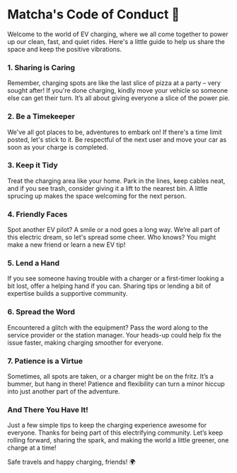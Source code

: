 # Matcha's Code of Conduct  :tea:

Welcome to the  world of EV charging, where we all come together to power up our clean, fast, and quiet rides. Here's a little guide to help us share the space and keep the positive vibrations.

### **1. Sharing is Caring**
Remember, charging spots are like the last slice of pizza at a party – very sought after! If you're done charging, kindly move your vehicle so someone else can get their turn. It’s all about giving everyone a slice of the power pie.

### **2. Be a Timekeeper**
We've all got places to be, adventures to embark on! If there's a time limit posted, let's stick to it. Be respectful of the next user and move your car as soon as your charge is completed.

### **3. Keep it Tidy**
Treat the charging area like your home. Park in the lines, keep cables neat, and if you see trash, consider giving it a lift to the nearest bin. A little sprucing up makes the space welcoming for the next person.

### **4. Friendly Faces**
Spot another EV pilot? A smile or a nod goes a long way. We’re all part of this electric dream, so let's spread some cheer. Who knows? You might make a new friend or learn a new EV tip!

### **5. Lend a Hand**
If you see someone having trouble with a charger or a first-timer looking a bit lost, offer a helping hand if you can. Sharing tips or lending a bit of expertise builds a supportive community.

### **6. Spread the Word**
Encountered a glitch with the equipment? Pass the word along to the service provider or the station manager. Your heads-up could help fix the issue faster, making charging smoother for everyone.

### **7. Patience is a Virtue**
Sometimes, all spots are taken, or a charger might be on the fritz. It’s a bummer, but hang in there! Patience and flexibility can turn a minor hiccup into just another part of the adventure.

### **And There You Have It!**
Just a few simple tips to keep the charging experience awesome for everyone. Thanks for being part of this electrifying community. Let’s keep rolling forward, sharing the spark, and making the world a little greener, one charge at a time!

Safe travels and happy charging, friends! 🌍
